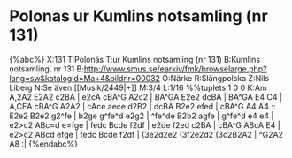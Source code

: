 # Polonas ur Kumlins notsamling (nr 131)

{%abc%}
X:131
T:Polonäs
T:ur Kumlins notsamling (nr 131)
B:Kumlins notsamling, nr 131
B:http://www.smus.se/earkiv/fmk/browselarge.php?lang=sw&katalogid=Ma+4&bildnr=00032
O:Närke
R:Slängpolska
Z:Nils Liberg
N:Se även [[Musik/2449|+]]
M:3/4
L:1/16
%%tuplets 1 0 0
K:Am
A,2A2 E2A2 c2BA | e2cA cBA^G A2c2 | BA^GA E2e2 dcBA | BA^GA E4 C4 |
A,CEA cBA^G A2A2 | cAce aece d2B2 | dcBA B2e2 efed | cBA^G A4 A4 ::
E2e2 B2e2 g2^fe | b2ge g^fe^d e2g2 | ^fe^de B2b2 agfe | g^fe^d e4 e4 |
e2>c2 ABc=d e=fge | fedc Bcde f2df | e2de f2ed c2BA | cBA^G ABcA E4 |
e2>c2 ABcd efge | fedc Bcde f2df | (3e2d2e2 (3f2e2d2 (3c2B2A2 | ^G2A2 A8 :|
{%endabc%}
